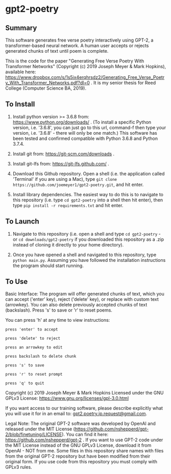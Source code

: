 # gpt2-poetry

## Summary

This software generates free verse poetry interactively using GPT-2, a transformer-based neural network. A human user accepts or rejects generated chunks of text until poem is complete.

This is the code for the paper "Generating Free Verse Poetry With Transformer Networks" (Copyright (c) 2019 Joseph Meyer & Mark Hopkins), available here: https://www.dropbox.com/s/1s5ix4erqhrsdz2/Generating_Free_Verse_Poetry_With_Transformer_Networks.pdf?dl=0 . It is my senior thesis for Reed College (Computer Science BA, 2019).




## To Install

1) Install python version >= 3.6.8 from: https://www.python.org/downloads/ . (To install a specific Python version, i.e. '3.6.8', you can just go to this url, command-f then type your version, i.e. '3.6.8' - there will only be one match.)
This software has been tested and confirmed compatible with Python 3.6.8 and Python 3.7.4.

2) Install git from: https://git-scm.com/downloads .

3) Install git-lfs from: https://git-lfs.github.com/ .

4) Download this Github repository. Open a shell (i.e. the application called 'Terminal' if you are using a Mac), type `git clone https://github.com/joemeyer1/gpt2-poetry.git`, and hit enter.

5) Install library dependencies. The easiest way to do this is to navigate to this repository (i.e. type `cd gpt2-poetry` into a shell then hit enter), then type `pip install -r requirements.txt` and hit enter.



## To Launch

1) Navigate to this repository (i.e. open a shell and type `cd gpt2-poetry` - or `cd downloads/gpt2-poetry` if you downloaded this repository as a .zip instead of cloning it directly to your home directory).

2) Once you have opened a shell and navigated to this repository, type `python main.py`. Assuming you have followed the installation instructions the program should start running.



## To Use

Basic Interface: The program will offer generated chunks of text, which you can accept ('enter' key), reject ('delete' key), or replace with custom text (arrowkey). You can also delete previously accepted chunks of text (backslash). Press 's' to save or 'r' to reset poems.


You can press 'h' at any time to view instructions:

```
press 'enter' to accept

press 'delete' to reject

press an arrowkey to edit

press backslash to delete chunk

press 's' to save

press 'r' to reset prompt

press 'q' to quit
```



Copyright (c) 2019 Joseph Meyer & Mark Hopkins Licensed under the GNU GPLv3 License: https://www.gnu.org/licenses/gpl-3.0.html

If you want access to our training software, please describe explicitly what you will use it for in an email to: gpt2.poetry.ip.request@gmail.com.

Legal Note: The original GPT-2 software was developed by OpenAI and released under the MIT License (https://github.com/nshepperd/gpt-2/blob/finetuning/LICENSE). You can find it here: https://github.com/nshepperd/gpt-2 . If you want to use GPT-2 code under the MIT License instead of the GNU GPLv3 License, download it from OpenAI - NOT from me. Some files in this repository share names with files from the original GPT-2 repository but have been modified from their original form. If you use code from this repository you must comply with GPLv3 rules.
